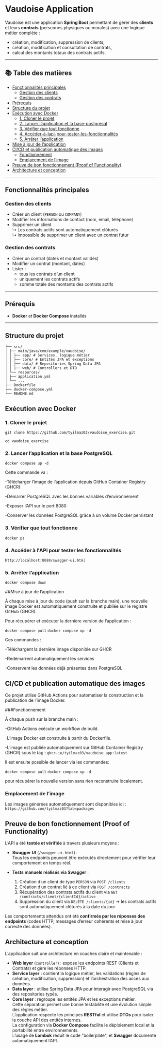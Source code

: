 #  Vaudoise Application

Vaudoise est une application **Spring Boot** permettant de gérer des **clients** et leurs **contrats** (personnes physiques ou morales) avec une logique métier complète :
- création, modification, suppression de clients,
- création, modification et consultation de contrats,
- calcul des montants totaux des contrats actifs.

---

## 📚 Table des matières
- [Fonctionnalités principales](#fonctionnalités-principales)
  - [Gestion des clients](#gestion-des-clients)
  - [Gestion des contrats](#gestion-des-contrats)
- [Prérequis](#prérequis)
- [Structure du projet](#structure-du-projet)
- [Exécution avec Docker](#exécution-avec-docker)
  - [1. Cloner le projet](#1-cloner-le-projet)
  - [2. Lancer l’application et la base-postgresql](#2-lancer-lapplication-et-la-base-postgresql)
  - [3. Vérifier que tout fonctionne](#3-vérifier-que-tout-fonctionne)
  - [4. Accéder-à-lapi-pour-tester-les-fonctionnalités](#4-accéder-à-lapi-pour-tester-les-fonctionnalités)
  - [5. Arrêter l’application](#5-arrêter-lapplication)
- [Mise à jour de l’application](#mise-à-jour-de-lapplication)
- [CI/CD et publication automatique des images](#cicd-et-publication-automatique-des-images)
  - [Fonctionnement](#fonctionnement)
  - [Emplacement de l’image](#emplacement-de-limage)
- [Preuve de bon fonctionnement (Proof of Functionality)](#preuve-de-bon-fonctionnement-proof-of-functionality)
- [Architecture et conception](#architecture-et-conception)


---

##  Fonctionnalités principales

### Gestion des clients
- Créer un client (`PERSON` ou `COMPANY`)
- Modifier les informations de contact (nom, email, téléphone)
- Supprimer un client  
  ↳ Les contrats actifs sont automatiquement clôturés  
  ↳ Impossible de supprimer un client avec un contrat futur

###  Gestion des contrats
- Créer un contrat (dates et montant validés)
- Modifier un contrat (montant, dates)
- Lister :
  - tous les contrats d’un client
  - uniquement les contrats actifs
  - somme totale des montants des contrats actifs

---

##  Prérequis

- **Docker** et **Docker Compose** installés  

---

##  Structure du projet

```plaintext
├── src/
│ ├── main/java/com/example/vaudoise/
│ │ ├── app/ # Services, logique métier
│ │ ├── core/ # Entités JPA et exceptions
│ │ ├── data/ # Repositories Spring Data JPA
│ │ ├── web/ # Controllers et DTO
│ └── resources/
│ ├── application.yml
│ └── ...
├── Dockerfile
├── docker-compose.yml
└── README.md
```

##  Exécution avec Docker

### 1. Cloner le projet

`git clone https://github.com/tyilmaz03/vaudoise_exercise.git`

`cd vaudoise_exercise`

### 2. Lancer l’application et la base PostgreSQL

`docker compose up -d`

Cette commande va :

  -Télécharger l’image de l’application depuis GitHub Container Registry (GHCR)

  -Démarrer PostgreSQL avec les bonnes variables d’environnement

  -Exposer l’API sur le port 8080

  -Conserver les données PostgreSQL grâce à un volume Docker persistant

### 3. Vérifier que tout fonctionne

`docker ps`

### 4. Accéder à l'API pour tester les fonctionnalités

`http://localhost:8080/swagger-ui.html`

### 5. Arrêter l’application

`docker compose down`

##Mise à jour de l’application

À chaque mise à jour du code (push sur la branche main), une nouvelle image Docker est automatiquement construite et publiée sur le registre GitHub (GHCR).

Pour récupérer et exécuter la dernière version de l’application :

`docker compose pull`
`docker compose up -d`

Ces commandes :

  -Téléchargent la dernière image disponible sur GHCR

  -Redémarrent automatiquement les services

  -Conservent les données déjà présentes dans PostgreSQL


## CI/CD et publication automatique des images

Ce projet utilise GitHub Actions pour automatiser la construction et la publication de l’image Docker.

###Fonctionnement

À chaque push sur la branche main :

  -GitHub Actions exécute un workflow de build.

  -L’image Docker est construite à partir du Dockerfile.

  -L’image est publiée automatiquement sur GitHub Container Registry (GHCR) sous le tag :
  `ghcr.io/tyilmaz03/vaudoise_app:latest`

Il est ensuite possible de lancer via les commandes: 

  `docker compose pull`
  `docker compose up -d`

  pour récupérer la nouvelle version sans rien reconstruire localement.

### Emplacement de l’image

Les images générées automatiquement sont disponibles ici :
  `https://github.com/tyilmaz03?tab=packages`


## Preuve de bon fonctionnement (Proof of Functionality)

L’API a été **testée et vérifiée** à travers plusieurs moyens :

- **Swagger UI** (`/swagger-ui.html`) :  
  Tous les endpoints peuvent être exécutés directement pour vérifier leur comportement en temps réel.

- **Tests manuels réalisés via Swagger** :
  1. Création d’un client de type `PERSON` via `POST /clients`  
  2. Création d’un contrat lié à ce client via `POST /contracts`  
  3. Récupération des contrats actifs du client via `GET /contracts/client/{clientId}/active`  
  4. Suppression du client via `DELETE /clients/{id}` → les contrats actifs sont automatiquement clôturés à la date du jour  

Les comportements attendus ont été **confirmés par les réponses des endpoints** (codes HTTP, messages d’erreur cohérents et mise à jour correcte des données).


## Architecture et conception

L’application suit une architecture en couches claire et maintenable :
- **Web layer** (`controller`) : expose les endpoints REST (Clients et Contrats) et gère les réponses HTTP.  
- **Service layer** : contient la logique métier, les validations (règles de création, modification, suppression) et l’orchestration des accès aux données.  
- **Data layer** : utilise Spring Data JPA pour interagir avec PostgreSQL via des repositories typés.  
- **Core layer** : regroupe les entités JPA et les exceptions métier.  
Cette séparation permet une bonne testabilité et une évolution simple des règles métier.  
L’application respecte les principes **RESTful** et utilise **DTOs** pour isoler la couche API des entités internes.  
La configuration via **Docker Compose** facilite le déploiement local et la portabilité entre environnements.  
L’usage de **Lombok** réduit le code "boilerplate", et **Swagger** documente automatiquement l’API.



